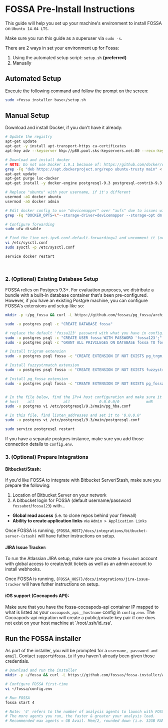 # FOSSA Pre-Install Instructions

This guide will help you set up your machine's environment to install FOSSA on `Ubuntu 14.04 LTS`.

Make sure you run this guide as a superuser via `sudo -s`.

There are 2 ways in set your environment up for Fossa:

1. Using the automated setup script: `setup.sh` **(preferred)**
2. Manually

## Automated Setup

Execute the following command and follow the prompt on the screen:

```bash
sudo <fossa installer base>/setup.sh
```

## Manual Setup

Download and install Docker, if you don't have it already:

```bash
# Update the registry
apt-get update
apt-get -y install apt-transport-https ca-certificates
apt-key adv --keyserver hkp://p80.pool.sks-keyservers.net:80 --recv-keys 58118E89F3A912897C070ADBF76221572C52609D

# Download and install docker
# NOTE: Do not use Docker 1.9.1 because of: https://github.com/docker/docker/issues/18180
grep -Fq "deb https://apt.dockerproject.org/repo ubuntu-trusty main" < /etc/apt/sources.list.d/docker.list || ( touch /etc/apt/sources.list.d/docker.list ; echo "deb https://apt.dockerproject.org/repo ubuntu-trusty main" >> /etc/apt/sources.list.d/docker.list )
apt-get update
apt-get purge lxc-docker
apt-get install -y docker-engine postgresql-9.3 postgresql-contrib-9.3 postgresql-server-dev-9.3 curl tar default-jdk

# Replace "ubuntu" with your username, if it's different
usermod -aG docker ubuntu
usermod -aG docker admin

# Edit docker config to use "devicemapper" over "aufs" due to issues with aufs on Ubuntu
grep -Fq "DOCKER_OPTS=\"--storage-driver=devicemapper --storage-opt dm.basesize=20G\"" < /etc/default/docker || ( touch /etc/default/docker ; echo "DOCKER_OPTS=\"--storage-driver=devicemapper --storage-opt dm.basesize=20G\"" >> /etc/default/docker )

# Configure forwarding
sudo ufw disable

# Find the line net.ipv6.conf.default.forwarding=1 and uncomment it (or add it) in the file underneath:
vi /etc/sysctl.conf
sudo sysctl -p /etc/sysctl.conf

service docker restart
```
​
### 2. (Optional) Existing Database Setup

FOSSA relies on Postgres 9.3+.  For evaluation purposes, we distribute a bundle with a built-in database container that's been pre-configured.  However, if you have an existing Postgre machine, you can configure FOSSA's extensions and setup like so:

```bash
mkdir -p ~/pg_fossa && curl -L https://github.com/fossas/pg_fossa/archive/v1.6.tar.gz | tar -zxv -C ~/pg_fossa --strip-components=1 && sudo cp -R ~/pg_fossa/* $( pg_config | grep SHAREDIR | awk '{print $3}' )/extension/

sudo -u postgres psql -c "CREATE DATABASE fossa"

# replace the default 'fossa123' password with what you have in config.env
sudo -u postgres psql -c "CREATE USER fossa WITH PASSWORD 'fossa123';"
sudo -u postgres psql -c "GRANT ALL PRIVILEGES ON DATABASE fossa TO fossa;"

# Install trigram extension
sudo -u postgres psql fossa -c "CREATE EXTENSION IF NOT EXISTS pg_trgm;"

# Install fuzzystrmatch extension
sudo -u postgres psql fossa -c "CREATE EXTENSION IF NOT EXISTS fuzzystrmatch;"

# Install pg_fossa extension
sudo -u postgres psql fossa -c "CREATE EXTENSION IF NOT EXISTS pg_fossa;"


# In the file below, find the IPv4 host configuration and make sure it looks like this:
# host    all             all             0.0.0.0/0            md5
sudo -u postgres vi /etc/postgresql/9.3/main/pg_hba.conf

# In this file, find listen_addresses and set it to '0.0.0.0'
sudo -u postgres vi /etc/postgresql/9.3/main/postgresql.conf

sudo service postgresql restart
```

If you have a separate postgres instance, make sure you add those connection details to `config.env`.

### 3. (Optional) Prepare Integrations

#### Bitbucket/Stash:

If you'd like FOSSA to integrate with Bitbucket Server/Stash, make sure you prepare the following:

1. Location of Bitbucket Server on your network
2. A bitbucket login for FOSSA (default username/password `fossabot`/`fossa123`) with...
  - **Global read access** (i.e. to clone repos behind your firewall)
  - **Ability to create application links** via `Admin > Application Links`

Once FOSSA is running, `{FOSSA_HOST}/docs/integrations/bitbucket-server-(stash)` will have futher instructions on setup.

#### JIRA Issue Tracker:

To run the Atlassian JIRA setup, make sure you create a `fossabot` account with global access to create/edit tickets as well as an admin account to install webhooks.

Once FOSSA is running, `{FOSSA_HOST}/docs/integrations/jira-issue-tracker` will have futher instructions on setup.

#### iOS support (Cocoapods API):

Make sure that you have the fossa-cocoapods-api container IP mapped to what is listed as your `cocoapods_api__hostname` config in `config.env`. The Cocoapods-api migration will create a public/private key pair if one does not exist on your host machine at `/root/.ssh/id_rsa'.

## Run the FOSSA installer

As part of the installer, you will be prompted for a `username, password and email`.  Contact `support@fossa.io` if you haven't already been given those credentials.

```bash
# Download and run the installer
mkdir -p ~/fossa && curl -L https://github.com/fossas/fossa-installer/archive/v0.0.18.tar.gz | tar -zxv -C ~/fossa --strip-components=1 && chmod a+x ~/fossa/boot.sh && ln -sf ~/fossa/boot.sh /usr/local/bin/fossa && fossa init

# Configure FOSSA first-time
vi ~/fossa/config.env

# Run FOSSA
fossa start 4

# Note: '4' refers to the number of analysis agents to launch with FOSSA.
# The more agents you run, the faster & greater your analysis load.
# Recommended max agents = GB Avail. Mem/2, rounded down (i.e. 32GB RAM/2 = 16 agents)
```
